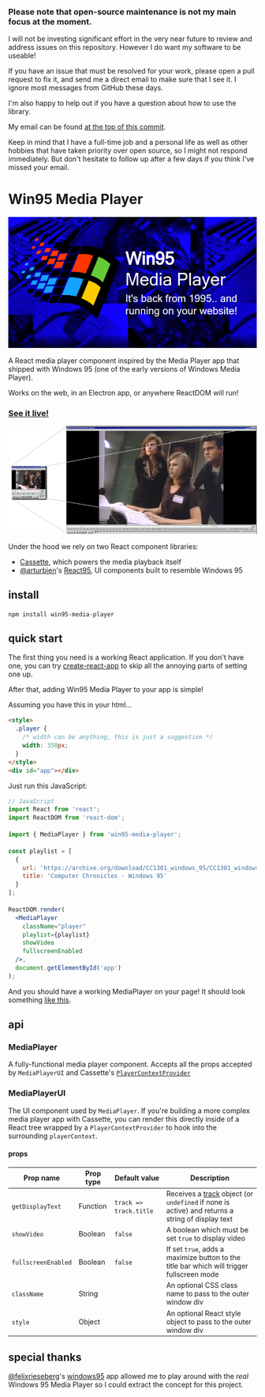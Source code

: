### Please note that open-source maintenance is not my main focus at the moment.

I will not be investing significant effort in the very near future to review and address issues on this repository. However I do want my software to be useable!

If you have an issue that must be resolved for your work, please open a pull request to fix it, and send me a direct email to make sure that I see it. I ignore most messages from GitHub these days.

I'm also happy to help out if you have a question about how to use the library.

My email can be found [at the top of this commit](https://github.com/benwiley4000/cassette/commit/d1a828ac146f357adec963ccfaad56a48155b8b6.patch).

Keep in mind that I have a full-time job and a personal life as well as other hobbies that have taken priority over open source, so I might not respond immediately. But don't hesitate to follow up after a few days if you think I've missed your email.

# Win95 Media Player

<img src="example/public/banner.png">

A React media player component inspired by the Media Player app that shipped with Windows 95 (one of the early versions of Windows Media Player).

Works on the web, in an Electron app, or anywhere ReactDOM will run!

### [See it live!](https://benwiley4000.github.io/win95-media-player/)

<img src="example/public/fullscreen.png">

Under the hood we rely on two React component libraries:

- [Cassette](https://github.com/benwiley4000/cassette), which powers the media playback itself
- [@arturbien](https://github.com/arturbien)'s [React95](https://github.com/arturbien/React95), UI components built to resemble Windows 95

## install

```console
npm install win95-media-player
```

## quick start

The first thing you need is a working React application. If you don't have one, you can try [create-react-app](https://github.com/facebook/create-react-app) to skip all the annoying parts of setting one up.

After that, adding Win95 Media Player to your app is simple!

Assuming you have this in your html...

```html
<style>
  .player {
    /* width can be anything, this is just a suggestion */
    width: 350px;
  }
</style>
<div id="app"></div>
```

Just run this JavaScript:

```jsx
// JavaScript
import React from 'react';
import ReactDOM from 'react-dom';

import { MediaPlayer } from 'win95-media-player';

const playlist = [
  {
    url: 'https://archive.org/download/CC1301_windows_95/CC1301_windows_95_512kb.mp4',
    title: 'Computer Chronicles - Windows 95'
  }
];

ReactDOM.render(
  <MediaPlayer
    className="player"
    playlist={playlist}
    showVideo
    fullscreenEnabled
  />,
  document.getElementById('app')
);
```

And you should have a working MediaPlayer on your page! It should look something [like this](https://benwiley4000.github.io/win95-media-player/quickstart.html).

## api

### MediaPlayer

A fully-functional media player component. Accepts all the props accepted by `MediaPlayerUI` and Cassette's [`PlayerContextProvider`](https://benwiley4000.github.io/cassette/styleguide/#playercontextprovider)

### MediaPlayerUI

The UI component used by `MediaPlayer`. If you're building a more complex media player app with Cassette, you can render this directly inside of a React tree wrapped by a `PlayerContextProvider` to hook into the surrounding `playerContext`.

#### props

| Prop name        | Prop type | Default value                                 | Description                                                                                                                                                  |
| ---------------- | --------- | --------------------------------------------- | ------------------------------------------------------------------------------------------------------------------------------------------------------------ |
| `getDisplayText` | Function  | `track => track.title` | Receives a [track](https://benwiley4000.github.io/cassette/styleguide/#track) object (or `undefined` if none is active) and returns a string of display text |
| `showVideo`      | Boolean   | `false`                                       | A boolean which must be set `true` to display video                                                                                                          |
| `fullscreenEnabled` |	Boolean	| `false`	| If set `true`, adds a maximize button to the title bar which will trigger fullscreen mode |
| `className` | String |  | An optional CSS class name to pass to the outer window div |
| `style` | Object |  | An optional React style object to pass to the outer window div |

## special thanks

[@felixrieseberg](https://github.com/felixrieseberg)'s [windows95](https://github.com/felixrieseberg/windows95) app allowed me to play around with the *real* Windows 95 Media Player so I could extract the concept for this project.
